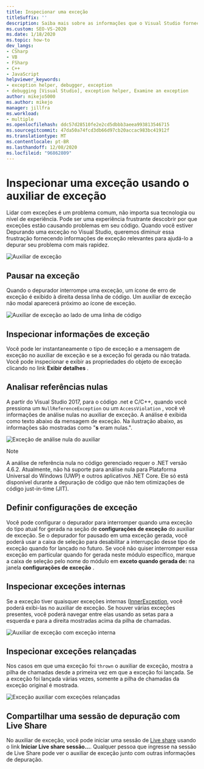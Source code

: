 ```yaml
---
title: Inspecionar uma exceção
titleSuffix: ''
description: Saiba mais sobre as informações que o Visual Studio fornece para ajudá-lo a depurar exceções e como desabilitar seletivamente a quebra de exceções.
ms.custom: SEO-VS-2020
ms.date: 1/18/2020
ms.topic: how-to
dev_langs:
- CSharp
- VB
- FSharp
- C++
- JavaScript
helpviewer_keywords:
- exception helper, debugger, exception
- debugging [Visual Studio], exception helper, Examine an exception
author: mikejo5000
ms.author: mikejo
manager: jillfra
ms.workload:
- multiple
ms.openlocfilehash: ddc57d28510fe2e2cd5dbbb3aeea993813546715
ms.sourcegitcommit: 47da50a74fcd3db66d97cb20accac983bc41912f
ms.translationtype: MT
ms.contentlocale: pt-BR
ms.lasthandoff: 12/08/2020
ms.locfileid: "96862809"
---
```

# <a name="inspect-an-exception-using-the-exception-helper"></a>Inspecionar uma exceção usando o auxiliar de exceção 

Lidar com exceções é um problema comum, não importa sua tecnologia ou nível de experiência. Pode ser uma experiência frustrante descobrir por que exceções estão causando problemas em seu código. Quando você estiver Depurando uma exceção no Visual Studio, queremos diminuir essa frustração fornecendo informações de exceção relevantes para ajudá-lo a depurar seu problema com mais rapidez.

![Auxiliar de exceção](media/debugger-exception-helper-default.png)

## <a name="pause-on-the-exception"></a>Pausar na exceção
Quando o depurador interrompe uma exceção, um ícone de erro de exceção é exibido à direita dessa linha de código. Um auxiliar de exceção não modal aparecerá próximo ao ícone de exceção.

![Auxiliar de exceção ao lado de uma linha de código](media/debugger-exception-helper-locerror.png)

## <a name="inspect-exception-info"></a>Inspecionar informações de exceção
Você pode ler instantaneamente o tipo de exceção e a mensagem de exceção no auxiliar de exceção e se a exceção foi gerada ou não tratada. Você pode inspecionar e exibir as propriedades do objeto de exceção clicando no link **Exibir detalhes** .

## <a name="analyze-null-references"></a>Analisar referências nulas
A partir do Visual Studio 2017, para o código .net e C/C++, quando você pressiona um `NullReferenceException` ou um `AccessViolation` , você vê informações de análise nulas no auxiliar de exceção. A análise é exibida como texto abaixo da mensagem de exceção. Na ilustração abaixo, as informações são mostradas como "**s** eram nulas.".

![Exceção de análise nula do auxiliar](media/debugger-exception-helper-default.png)


> [!NOTE]
> A análise de referência nula no código gerenciado requer o .NET versão 4.6.2. Atualmente, não há suporte para análise nula para Plataforma Universal do Windows (UWP) e outros aplicativos .NET Core. Ele só está disponível durante a depuração de código que não tem otimizações de código just-in-time (JIT).

## <a name="configure-exception-settings"></a>Definir configurações de exceção 
Você pode configurar o depurador para interromper quando uma exceção do tipo atual for gerada na seção de **configurações de exceção** do auxiliar de exceção. Se o depurador for pausado em uma exceção gerada, você poderá usar a caixa de seleção para desabilitar a interrupção desse tipo de exceção quando for lançado no futuro. Se você não quiser interromper essa exceção em particular quando for gerada neste módulo específico, marque a caixa de seleção pelo nome do módulo em **exceto quando gerada de:** na janela **configurações de exceção** . 

## <a name="inspect-inner-exceptions"></a>Inspecionar exceções internas 
Se a exceção tiver quaisquer exceções internas ([InnerException](/dotnet/api/system.exception.innerexception), você poderá exibi-las no auxiliar de exceção. Se houver várias exceções presentes, você poderá navegar entre elas usando as setas para a esquerda e para a direita mostradas acima da pilha de chamadas.

![Auxiliar de exceção com exceção interna](media/debugger-exception-helper-innerexception.png)

## <a name="inspect-rethrown-exceptions"></a>Inspecionar exceções relançadas
Nos casos em que uma exceção foi `thrown` o auxiliar de exceção, mostra a pilha de chamadas desde a primeira vez em que a exceção foi lançada. Se a exceção foi lançada várias vezes, somente a pilha de chamadas da exceção original é mostrada.

![Exceção auxiliar com exceções relançadas](media/debugger-exception-helper-innerexception.png)

## <a name="share-a-debug-session-with-live-share"></a>Compartilhar uma sessão de depuração com Live Share
No auxiliar de exceção, você pode iniciar uma sessão de [Live share](/visualstudio/liveshare/) usando o link **Iniciar Live share sessão...**. Qualquer pessoa que ingresse na sessão de Live Share pode ver o auxiliar de exceção junto com outras informações de depuração.